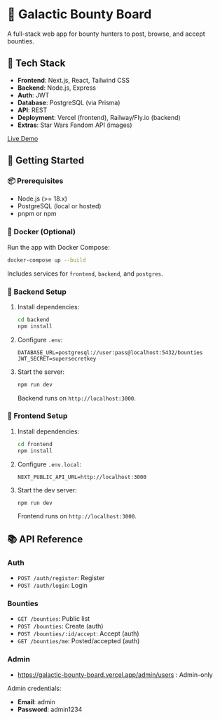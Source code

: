 # 🌌 Galactic Bounty Board

A full-stack web app for bounty hunters to post, browse, and accept bounties.

## 🔧 Tech Stack
- **Frontend**: Next.js, React, Tailwind CSS
- **Backend**: Node.js, Express
- **Auth**: JWT
- **Database**: PostgreSQL (via Prisma)
- **API**: REST
- **Deployment**: Vercel (frontend), Railway/Fly.io (backend)
- **Extras**: Star Wars Fandom API (images)

[Live Demo](https://galactic-bounty-board.vercel.app/)

## 🚀 Getting Started

### 📦 Prerequisites
- Node.js (>= 18.x)
- PostgreSQL (local or hosted)
- pnpm or npm

### 🐳 Docker (Optional)
Run the app with Docker Compose:
```bash
docker-compose up --build
```
Includes services for `frontend`, `backend`, and `postgres`.

### 🔁 Backend Setup
1. Install dependencies:
   ```bash
   cd backend
   npm install
   ```
2. Configure `.env`:
   ```env
   DATABASE_URL=postgresql://user:pass@localhost:5432/bounties
   JWT_SECRET=supersecretkey
   ```
3. Start the server:
   ```bash
   npm run dev
   ```
   Backend runs on `http://localhost:3000`.

### 🎨 Frontend Setup
1. Install dependencies:
   ```bash
   cd frontend
   npm install
   ```
2. Configure `.env.local`:
   ```env
   NEXT_PUBLIC_API_URL=http://localhost:3000
   ```
3. Start the dev server:
   ```bash
   npm run dev
   ```
   Frontend runs on `http://localhost:3000`.

## 📚 API Reference

### Auth
- `POST /auth/register`: Register
- `POST /auth/login`: Login

### Bounties
- `GET /bounties`: Public list
- `POST /bounties`: Create (auth)
- `POST /bounties/:id/accept`: Accept (auth)
- `GET /bounties/me`: Posted/accepted (auth)

### Admin
- https://galactic-bounty-board.vercel.app/admin/users : Admin-only

Admin credentials:  
- **Email**: admin  
- **Password**: admin1234
